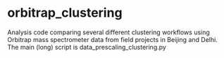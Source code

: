 # orbitrap_clustering

Analysis code comparing several different clustering workflows using Orbitrap mass spectrometer data from field projects in Beijing and Delhi. The main (long) script is data_prescaling_clustering.py

